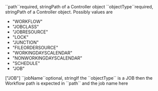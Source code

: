 <tr><td>``path``</td><td>required, string</td><td>Path of a Controller object</td><td></td><td></td></tr>
<tr><td>``objectType``</td><td>required, string</td><td>Path of a Controller object. Possibly values are 
<ul><li>"WORKFLOW"</li>
    <li>"JOBCLASS"</li>
    <li>"JOBRESOURCE"</li>
    <li>"LOCK"</li>
    <li>"JUNCTION"</li>
    <li>"FILEORDERSOURCE"</li>
    <li>"WORKINGDAYSCALENDAR"</li>
    <li>"NONWORKINGDAYSCALENDAR"</li>
    <li>"SCHEDULE"</li>
    <li>"JOB"</li>
</ul>
</td><td>["JOB"]</td><td></td></tr>
<tr><td>``jobName``</td><td>optional, string</td><td>If the ``objectType`` is a JOB then the Workflow path is expected in ``path`` and the job name here</td><td></td><td></td></tr>
